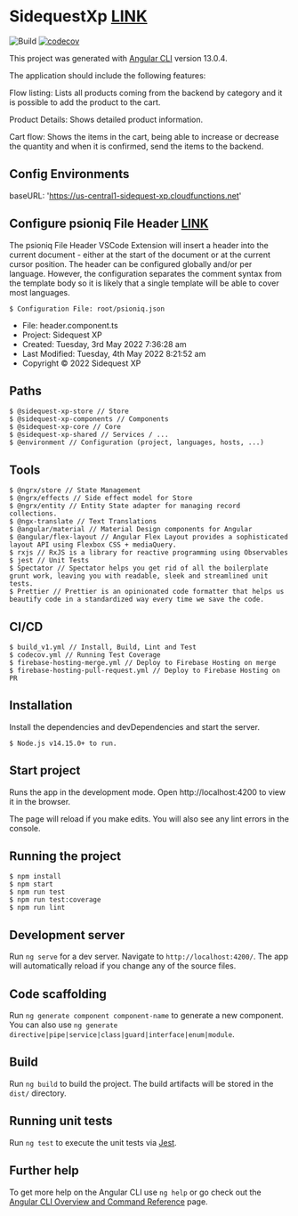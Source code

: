 # SidequestXp [LINK](https://sidequest-xp.web.app/)

![Build](https://github.com/myvictorlife/sidequest-xp/actions/workflows/build.yml/badge.svg)
[![codecov](https://codecov.io/gh/myvictorlife/sidequest-xp/branch/master/graph/badge.svg)](https://codecov.io/gh/myvictorlife/sidequest-xp)

This project was generated with [Angular CLI](https://github.com/angular/angular-cli) version 13.0.4.

The application should include the following features:

Flow listing:
Lists all products coming from the backend by category and it is possible to add the product to the cart.

Product Details:
Shows detailed product information.

Cart flow:
Shows the items in the cart, being able to increase or decrease the quantity and when it is confirmed, send the items to the backend.

##  Config Environments
baseURL: 'https://us-central1-sidequest-xp.cloudfunctions.net'

## Configure psioniq File Header [LINK](https://marketplace.visualstudio.com/items?itemName=psioniq.psi-header)

The psioniq File Header VSCode Extension will insert a header into the current document - either at the start of the document or at the current cursor position. The header can be configured globally and/or per language. However, the configuration separates the comment syntax from the template body so it is likely that a single template will be able to cover most languages.

    $ Configuration File: root/psioniq.json

- File: header.component.ts
- Project: Sidequest XP
- Created: Tuesday, 3rd May 2022 7:36:28 am
- Last Modified: Tuesday, 4th May 2022 8:21:52 am
- Copyright © 2022 Sidequest XP

## Paths

    $ @sidequest-xp-store // Store
    $ @sidequest-xp-components // Components
    $ @sidequest-xp-core // Core
    $ @sidequest-xp-shared // Services / ...
    $ @environment // Configuration (project, languages, hosts, ...)

## Tools

    $ @ngrx/store // State Management
    $ @ngrx/effects // Side effect model for Store
    $ @ngrx/entity // Entity State adapter for managing record collections.
    $ @ngx-translate // Text Translations
    $ @angular/material // Material Design components for Angular
    $ @angular/flex-layout // Angular Flex Layout provides a sophisticated layout API using Flexbox CSS + mediaQuery.
    $ rxjs // RxJS is a library for reactive programming using Observables
    $ jest // Unit Tests
    $ Spectator // Spectator helps you get rid of all the boilerplate grunt work, leaving you with readable, sleek and streamlined unit tests.
    $ Prettier // Prettier is an opinionated code formatter that helps us beautify code in a standardized way every time we save the code.
    
## CI/CD

    $ build_v1.yml // Install, Build, Lint and Test
    $ codecov.yml // Running Test Coverage
    $ firebase-hosting-merge.yml // Deploy to Firebase Hosting on merge
    $ firebase-hosting-pull-request.yml // Deploy to Firebase Hosting on PR

## Installation
Install the dependencies and devDependencies and start the server.

    $ Node.js v14.15.0+ to run. 

## Start project
Runs the app in the development mode. Open http://localhost:4200 to view it in the browser.

The page will reload if you make edits. You will also see any lint errors in the console.

## Running the project
    $ npm install
    $ npm start
    $ npm run test
    $ npm run test:coverage
    $ npm run lint

## Development server

Run `ng serve` for a dev server. Navigate to `http://localhost:4200/`. The app will automatically reload if you change any of the source files.

## Code scaffolding

Run `ng generate component component-name` to generate a new component. You can also use `ng generate directive|pipe|service|class|guard|interface|enum|module`.

## Build

Run `ng build` to build the project. The build artifacts will be stored in the `dist/` directory.

## Running unit tests

Run `ng test` to execute the unit tests via [Jest](https://jestjs.io/).

## Further help

To get more help on the Angular CLI use `ng help` or go check out the [Angular CLI Overview and Command Reference](https://angular.io/cli) page.
